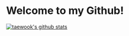 # Welcome to my Github!
[![taewook's github stats](https://github-readme-stats.vercel.app/api?username=teatea02&theme=react&show_icons=true?count_private=true&hide=prs,contribs)](https://github.com/anuraghazra/github-readme-stats)